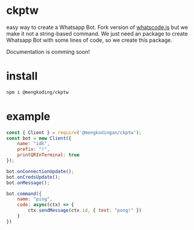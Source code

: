 # ckptw
easy way to create a Whatsapp Bot. Fork version of [whatscode.js](https://github.com/JastinXyz/whatscode.js) but we make it not a string-based command. We just need an package to create Whatsapp Bot with some lines of code, so we create this package.

Documentation is comming soon!

# install

```bash
npm i @mengkoding/ckptw
```

# example

```js
const { Client } = require('@mengkodingan/ckptw');
const bot = new Client({
    name: "idk",
    prefix: "!",
    printQRInTerminal: true
});

bot.onConnectionUpdate();
bot.onCredsUpdate();
bot.onMessage();

bot.command({
    name: "ping",
    code: async(ctx) => {
        ctx.sendMessage(ctx.id, { text: "pong!" })
    }
})
```